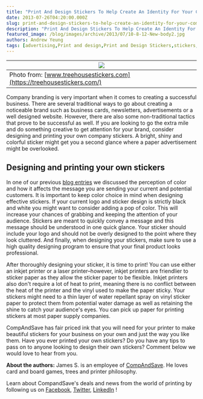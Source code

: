```yaml
---
title: "Print And Design Stickers To Help Create An Identity For Your Company"
date: 2013-07-26T04:20:00.000Z
slug: print-and-design-stickers-to-help-create-an-identity-for-your-company
description: "Print And Design Stickers To Help Create An Identity For Your Company"
featured_image: /blog/images/archive/2013/07/10-8-12-New-body2.jpg
authors: Andrew Yeung
tags: [advertising,Print and design,Print and Design Stickers,stickers,Company branding,inkjet printer,branding]
---
```


| [![](/blog/images/10-8-12-New-body2.jpg)](/blog/images/10-8-12-New-body2.jpg) |
| ------------------------------------------------------------------------ |
| Photo from: [www.treehousestickers.com](https://treehousestickers.com/)  |

  
Company branding is very important when it comes to creating a successful business. There are several traditional ways to go about creating a noticeable brand such as business cards, newsletters, advertisements or a well designed website. However, there are also some non-traditional tactics that prove to be successful as well. If you are looking to go the extra mile and do something creative to get attention for your brand, consider designing and printing your own company stickers. A bright, shiny and colorful sticker might get you a second glance where a paper advertisement might be overlooked.

## Designing and printing your own stickers 

In one of our previous [blog entries](https://blog.compandsave.com/2013/06/what-printing-in-color-says-about-your.html) we discussed the perception of color and how it affects the message you are sending your current and potential customers. It is important to keep color choice in mind when designing effective stickers. If your current logo and sticker design is strictly black and white you might want to consider adding a pop of color. This will increase your chances of grabbing and keeping the attention of your audience. Stickers are meant to quickly convey a message and this message should be understood in one quick glance. Your sticker should include your logo and should not be overly designed to the point where they look cluttered. And finally, when designing your stickers, make sure to use a high quality designing program to ensure that your final product looks professional. 

  
After thoroughly designing your sticker, it is time to print! You can use either an inkjet printer or a laser printer–however, inkjet printers are friendlier to sticker paper as they allow the sticker paper to be flexible. Inkjet printers also don't require a lot of heat to print, meaning there is no conflict between the heat of the printer and the vinyl used to make the paper sticky. Your stickers might need to a thin layer of water repellant spray on vinyl sticker paper to protect them from potential water damage as well as retaining the shine to catch your audience's eyes. You can pick up paper for printing stickers at most paper supply companies.

  
CompAndSave has fair priced ink that you will need for your printer to make beautiful stickers for your business on your own and just the way you like them. Have you ever printed your own stickers? Do you have any tips to pass on to anyone looking to design their own stickers? Comment below we would love to hear from you. 

  
**About the authors:** James S. is an employee of [CompAndSave](https://www.compandsave.com/). He loves card and board games, trees and printer philosophy.   
  
Learn about CompandSave's deals and news from the world of printing by following us on [Facebook](https://www.facebook.com/compandsave.ink), [Twitter](https://twitter.com/compandsave), [LinkedIn](https://www.linkedin.com) !